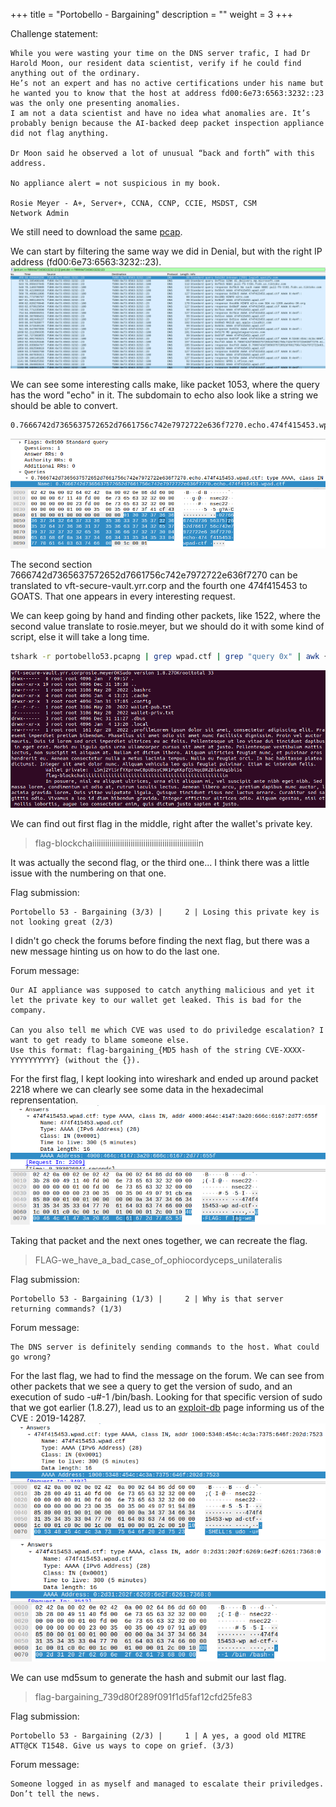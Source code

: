 +++
title = "Portobello - Bargaining"
description = ""
weight = 3
+++

Challenge statement:
```
While you were wasting your time on the DNS server trafic, I had Dr Harold Moon, our resident data scientist, verify if he could find anything out of the ordinary.
He’s not an expert and has no active certifications under his name but he wanted you to know that the host at address fd00:6e73:6563:3232::23 was the only one presenting anomalies.
I am not a data scientist and have no idea what anomalies are. It’s probably benign because the AI-backed deep packet inspection appliance did not flag anything.

Dr Moon said he observed a lot of unusual “back and forth” with this address.

No appliance alert = not suspicious in my book.

Rosie Meyer - A+, Server+, CCNA, CCNP, CCIE, MSDST, CSM
Network Admin
```

We still need to download the same [pcap](../portobello53.pcapng).

We can start by filtering the same way we did in Denial, but with the right IP address (fd00:6e73:6563:3232::23).\
![1.png](1.png)

We can see some interesting calls make, like packet 1053, where the query has the word "echo" in it. The subdomain to echo also look like  a string we should be able to convert.
```
0.7666742d7365637572652d7661756c742e7972722e636f7270.echo.474f415453.wpad.ctf
```
![2.png](2.png)

The second section 7666742d7365637572652d7661756c742e7972722e636f7270 can be translated to vft-secure-vault.yrr.corp and the fourth one 474f415453 to GOATS. That one appears in every interesting request.

We can keep going by hand and finding other packets, like 1522, where the second value translate to rosie.meyer, but we should do it with some kind of script, else it will take a long time.

```bash
tshark -r portobello53.pcapng | grep wpad.ctf | grep "query 0x" | awk {'print $12'} | grep echo | cut -d. -f2 | xxd -r -p
```
![3.png](3.png)

We can find out first flag in the middle, right after the wallet's private key.
> flag-blockchaiiiiiiiiiiiiiiiiiiiiiiiiiiiiiiiiiiiiiiiiiiiiiiiiiin

It was actually the second flag, or the third one... I think there was a little issue with the numbering on that one.

Flag submission:
```
Portobello 53 - Bargaining (3/3) |     2 | Losing this private key is not looking great (2/3)
```

I didn't go check the forums before finding the next flag, but there was a new message hinting us on how to do the last one.

Forum message:
```
Our AI appliance was supposed to catch anything malicious and yet it let the private key to our wallet get leaked. This is bad for the company.

Can you also tell me which CVE was used to do priviledge escalation? I want to get ready to blame someone else.
Use this format: flag-bargaining_{MD5 hash of the string CVE-XXXX-YYYYYYYYYY} (without the {}).
```

For the first flag, I kept looking into wireshark and ended up around packet 2218 where we can clearly see some data in the hexadecimal reprensentation.\
![4.png](4.png)

Taking that packet and the next ones together, we can recreate the flag.
> FLAG-we_have_a_bad_case_of_ophiocordyceps_unilateralis

Flag submission:
```
Portobello 53 - Bargaining (1/3) |     2 | Why is that server returning commands? (1/3)
```

Forum message:
```
The DNS server is definitely sending commands to the host. What could go wrong?
```

For the last flag, we had to find the message on the forum. We can see from other packets that we see a query to get the version of sudo, and an execution of sudo -u#-1 /bin/bash. Looking for that specific version of sudo that we got earlier (1.8.27), lead us to an [exploit-db](https://www.exploit-db.com/exploits/47502) page informing us of the CVE : 2019-14287.\
![5.png](5.png)
![6.png](6.png)

We can use md5sum to generate the hash and submit our last flag.
> flag-bargaining_739d80f289f091f1d5faf12cfd25fe83

Flag submission:
```
Portobello 53 - Bargaining (2/3) |     1 | A yes, a good old MITRE ATT@CK T1548. Give us ways to cope on grief. (3/3)
```

Forum message:
```
Someone logged in as myself and managed to escalate their priviledges. Don’t tell the news.
```
